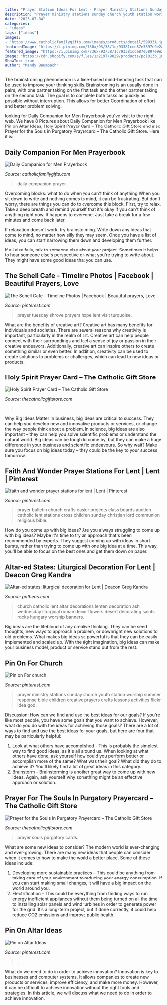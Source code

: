 ```yaml
---
title: "Prayer Station Ideas For Lent - Prayer Ministry Stations Sunday Church Youth Station Worship Summer Response Bible Children Creative Prayers Crafts Lessons Activities Flickr Idea God"
description: "Prayer ministry stations sunday church youth station worship summer response bible children creative prayers crafts lessons activities flickr idea god"
date: "2023-07-04"
categories:
- "ideas"
tags: ["ideas"]
images:
- "https://www.catholicfamilygifts.com/images/products/detail/59033A.jpg"
featuredImage: "https://i.pinimg.com/736x/93/38/1c/93381cce87e5897e9e2a54d6bb6f3961.jpg"
featured_image: "https://i.pinimg.com/736x/93/38/1c/93381cce87e5897e9e2a54d6bb6f3961.jpg"
image: "https://cdn.shopify.com/s/files/1/2197/9029/products/pc1013b_1024x1024.jpg?v=1508193159"
ShowToc: true
author: "Mandy Baumbach"
---
```



The brainstroming phenomenon is a time-based mind-bending task that can be used to improve your thinking skills. Brainstroming is an usually done in pairs, with one partner taking on the first task and the other partner taking on the second task. The goal is to complete both tasks as quickly as possible without interruption. This allows for better Coordination of effort and better problem solving.

	

		
looking for Daily Companion for Men Prayerbook you've visit to the right web. We have 8 Pictures about Daily Companion for Men Prayerbook like Pin on Altar Ideas, Holy Spirit Prayer Card – The Catholic Gift Store and also Prayer for the Souls in Purgatory Prayercard – The Catholic Gift Store. Here it is:
		
    
## Daily Companion For Men Prayerbook

<img loading=lazy src="https://www.catholicfamilygifts.com/images/products/detail/59033A.jpg" onerror="this.onerror=null;this.src='https://tse4.mm.bing.net/th?id=OIP.ORTE-BADN72DdIBHolfw8wAAAA&amp;pid=15.1';" alt="Daily Companion for Men Prayerbook">

_Source: catholicfamilygifts.com_

>daily companion prayer. 

	

Overcoming blocks: what to do when you can't think of anything
When you sit down to write and nothing comes to mind, it can be frustrating. But don't worry, there are things you can do to overcome this block.
First, try to relax. Take a deep breath and remind yourself that it's okay if you can't think of anything right now. It happens to everyone. Just take a break for a few minutes and come back later.

If relaxation doesn't work, try brainstorming. Write down any ideas that come to mind, no matter how silly they may seem. Once you have a list of ideas, you can start narrowing them down and developing them further.

If all else fails, talk to someone else about your project. Sometimes it helps to hear someone else's perspective on what you're trying to write about. They might have some good ideas that you can use.

    
## The Schell Cafe - Timeline Photos | Facebook | Beautiful Prayers, Love

<img loading=lazy src="https://i.pinimg.com/736x/59/28/3d/59283db12bba02f764b354a5463f2300--beautiful-prayers-lent.jpg" onerror="this.onerror=null;this.src='https://tse1.mm.bing.net/th?id=OIP.9-8wz0GOkVSxq5Z9-HLDcAHaLF&amp;pid=15.1';" alt="The Schell Cafe - Timeline Photos | Facebook | Beautiful prayers, Love">

_Source: pinterest.com_

>prayer tuesday shrove prayers hope lent visit turquoise. 

	

What are the benefits of creative art?
Creative art has many benefits for individuals and societies. There are several reasons why creativity is important, particularly in the realm of art. Creative art can help people connect with their surroundings and feel a sense of joy or passion in their creative endeavors. Additionally, creative art can inspire others to create something similar or even better. In addition, creativity can be used to create solutions to problems or challenges, which can lead to new ideas or products.

    
## Holy Spirit Prayer Card – The Catholic Gift Store

<img loading=lazy src="https://cdn.shopify.com/s/files/1/2197/9029/products/pc3039_1024x1024@2x.jpg?v=1508192599" onerror="this.onerror=null;this.src='https://tse4.mm.bing.net/th?id=OIP.J7s1IhGdqpk7hQiNr_-aJQHaHa&amp;pid=15.1';" alt="Holy Spirit Prayer Card – The Catholic Gift Store">

_Source: thecatholicgiftstore.com_

>. 

	

Why Big Ideas Matter
In business, big ideas are critical to success. They can help you develop new and innovative products or services, or change the way people think about a problem. In science, big ideas are also important – they can help you solve scientific problems or understand the natural world.
Big ideas can be tough to come by, but they can make a huge difference in your business and scientific endeavours. So why wait? Make sure you focus on big ideas today – they could be the key to your success tomorrow.

    
## Faith And Wonder Prayer Stations For Lent | Lent | Pinterest

<img loading=lazy src="https://s-media-cache-ak0.pinimg.com/736x/33/57/82/33578264fc8d25d7d21e5d23f8d4a391.jpg" onerror="this.onerror=null;this.src='https://tse1.mm.bing.net/th?id=OIP.y1JHouQgCXrNPH_KcyubJQHaJ3&amp;pid=15.1';" alt="faith and wonder prayer stations for lent | Lent | Pinterest">

_Source: pinterest.com_

>prayer bulletin church crafts easter projects class boards auction catholic lent stations cross children sunday christian lord communion religious bible. 

	

How do you come up with big ideas?
Are you always struggling to come up with big ideas? Maybe it's time to try an approach that's been recommended by experts. They suggest coming up with ideas in short bursts, rather than trying to come up with one big idea at a time. This way, you'll be able to focus on the best ones and get them down on paper.

    
## Altar-ed States: Liturgical Decoration For Lent | Deacon Greg Kandra

<img loading=lazy src="http://wp.production.patheos.com/blogs/deaconsbench/files/2015/03/altar-weblarge-575x431.jpg" onerror="this.onerror=null;this.src='https://tse2.mm.bing.net/th?id=OIP.Eg0d4WLB8pzMIiMx546nuQHaFj&amp;pid=15.1';" alt="Altar-ed states: liturgical decoration for Lent | Deacon Greg Kandra">

_Source: patheos.com_

>church catholic lent altar decorations lenten decoration ash wednesday liturgical roman decor flowers desert decorating saints rocks hungary worship banners. 

	

Big ideas are the lifeblood of any creative thinking. They can be seed thoughts, new ways to approach a problem, or downright new solutions to old problems. What makes big ideas so powerful is that they can be easily implemented and scaled up. With the right imagination, big ideas can make your business model, product or service stand out from the rest.

    
## Pin On For Church

<img loading=lazy src="https://i.pinimg.com/originals/fb/5c/59/fb5c59c9be4d3d8cc5ad0119f05c3e8d.jpg" onerror="this.onerror=null;this.src='https://tse3.mm.bing.net/th?id=OIP.73AWp6GEsC7nfBLvp2kGNgHaJ6&amp;pid=15.1';" alt="Pin on For church">

_Source: pinterest.com_

>prayer ministry stations sunday church youth station worship summer response bible children creative prayers crafts lessons activities flickr idea god. 

	

Discussion: How can we find and use the best ideas for our goals?
If you're like most people, you have some goals that you want to achieve. However, what do you do with the ideas for achieving those goals? 
There are a lot of ways to find and use the best ideas for your goals, but here are four that may be particularly helpful: 

1) Look at what others have accomplished - This is probably the simplest way to find good ideas, as it's all around us. When looking at what others have done, ask yourself how could you perform better or accomplish more of the same? What was their goal? What did they do to achieve it? You'll likely find a lot of great ideas in this category. 
2) Brainstorm - Brainstorming is another great way to come up with new ideas. Again, ask yourself why something might be an effective approach or solution.

    
## Prayer For The Souls In Purgatory Prayercard – The Catholic Gift Store

<img loading=lazy src="https://cdn.shopify.com/s/files/1/2197/9029/products/pc1013b_1024x1024.jpg?v=1508193159" onerror="this.onerror=null;this.src='https://tse3.mm.bing.net/th?id=OIP.MIKOLN-F8PL1ilukJc4nXQAAAA&amp;pid=15.1';" alt="Prayer for the Souls in Purgatory Prayercard – The Catholic Gift Store">

_Source: thecatholicgiftstore.com_

>prayer souls purgatory cards. 

	

What are some new ideas to consider?
The modern world is ever-changing and ever-growing. There are many new ideas that people can consider when it comes to how to make the world a better place. Some of these ideas include: 
1. Developing more sustainable practices – This could be anything from taking care of your environment to reducing your energy consumption. If you can start making small changes, it will have a big impact on the world around you. 
2. Electrification – This could be everything from finding ways to run energy inefficient appliances without them being turned on all the time to installing solar panels and wind turbines in order to generate power for the grid. It’s a long-term project, but if done correctly, it could help reduce CO2 emissions and improve public health. 

    
## Pin On Altar Ideas

<img loading=lazy src="https://i.pinimg.com/736x/93/38/1c/93381cce87e5897e9e2a54d6bb6f3961.jpg" onerror="this.onerror=null;this.src='https://tse3.mm.bing.net/th?id=OIP.uBlUbOxqEoU3iV2rAmpJgAHaFj&amp;pid=15.1';" alt="Pin on Altar Ideas">

_Source: pinterest.com_

>. 

	

What do we need to do in order to achieve innovation?
Innovation is key to businesses and computer systems. It allows companies to create new products or services, improve efficiency, and make more money. However, it can be difficult to achieve innovation without the right tools and strategies. In this article, we will discuss what we need to do in order to achieve innovation.

